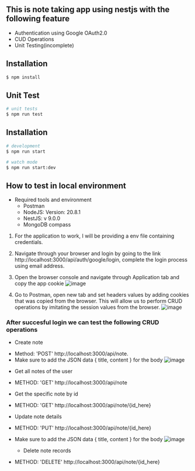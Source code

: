 ## This is note taking app using nestjs with the following feature
- Authentication using Google OAuth2.0
- CUD Operations
- Unit Testing(incomplete)

## Installation

```bash
$ npm install
```


## Unit Test

```bash
# unit tests
$ npm run test

```

## Installation
```bash
# development
$ npm run start

# watch mode
$ npm run start:dev

```

## How to test in local environment
* Required tools and environment
  - Postman
  - NodeJS: Version: 20.8.1
  - NestJS: v 9.0.0
  - MongoDB compass
    
1. For the application to work, I will be providing a env file containing credentials.
1. Navigate through your browser and login by going to the link http://localhost:3000/api/auth/google/login, complete the login process using email address.
2. Open the browser console and navigate through Application tab and copy the app cookie ![image](https://github.com/thisIsMars13/nest-notes-app/assets/78244512/9c02f1f1-2b9a-439b-9b00-2d01a26c33dc)

3. Go to Postman, open new tab and set headers values by adding cookies that was copied from the browser. This will allow us to perform CRUD operations by imitating the session values from the browser. ![image](https://github.com/thisIsMars13/nest-notes-app/assets/78244512/e00ac728-4cd4-4fc2-8cd8-75d76e9ef048)
### After succesful login we can test the following CRUD operations
* Create note
- Method: 'POST' http://localhost:3000/api/note.
- Make sure to add the JSON data { title, content } for the body
![image](https://github.com/thisIsMars13/nest-notes-app/assets/78244512/31b26715-0fd9-4c1c-b517-6db8d414aafb)

* Get all notes of the user
- METHOD: 'GET'  http://localhost:3000/api/note

* Get the specific note by id
- METHOD: 'GET'  http://localhost:3000/api/note/{id_here}

* Update note details
- METHOD: 'PUT'  http://localhost:3000/api/note/{id_here}
- Make sure to add the JSON data { title, content } for the body
  ![image](https://github.com/thisIsMars13/nest-notes-app/assets/78244512/c3596eed-681d-428e-878f-0b576abb3652)

  * Delete note records
- METHOD: 'DELETE'  http://localhost:3000/api/note/{id_here}

